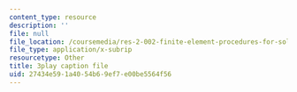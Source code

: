 ```yaml
---
content_type: resource
description: ''
file: null
file_location: /coursemedia/res-2-002-finite-element-procedures-for-solids-and-structures-spring-2010/27434e591a4054b69ef7e00be5564f56_GpV_9EtObvs.vtt
file_type: application/x-subrip
resourcetype: Other
title: 3play caption file
uid: 27434e59-1a40-54b6-9ef7-e00be5564f56
---
```

